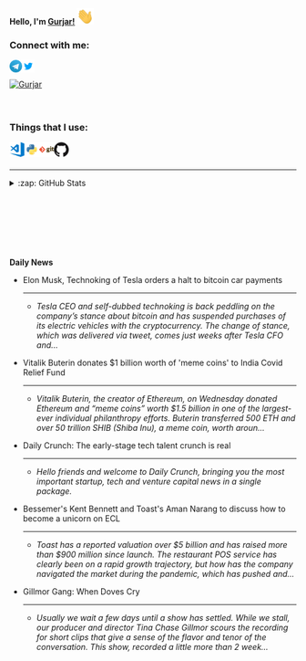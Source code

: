 #### Hello, I'm [Gurjar!](https://GurjarKing.github.io) <img src="https://raw.githubusercontent.com/ABSphreak/ABSphreak/master/gifs/Hi.gif" width="30px"></h2>


### Connect with me:

[<img align="left" alt="Gurjar | Telegram" width="22px" src="https://raw.githubusercontent.com/github/explore/80688e429a7d4ef2fca1e82350fe8e3517d3494d/topics/telegram/telegram.png" />][Telegram]
[<img align="left" alt="Gurjar | Twitter" width="22px" src="https://raw.githubusercontent.com/github/explore/80688e429a7d4ef2fca1e82350fe8e3517d3494d/topics/twitter/twitter.png" />][Twitter]
<br >
<br >
<a href="https://github.com/GurjarKing"><img src="https://komarev.com/ghpvc/?username=GurjarKing" alt="Gurjar" /></a> <br />
<br />
<br />
<!-- <br >

![](https://visitor-badge.glitch.me/badge?page_id=GurjarKing)

<br /> -->

### Things that I use:

[<img align="left" alt="Visual Studio Code" width="26px" src="https://raw.githubusercontent.com/github/explore/80688e429a7d4ef2fca1e82350fe8e3517d3494d/topics/visual-studio-code/visual-studio-code.png" />][VSCode]
[<img align="left" alt="Python" width="26px" src="https://raw.githubusercontent.com/github/explore/80688e429a7d4ef2fca1e82350fe8e3517d3494d/topics/python/python.png" />][Python]
[<img align="left" alt="Git" width="26px" src="https://raw.githubusercontent.com/github/explore/80688e429a7d4ef2fca1e82350fe8e3517d3494d/topics/git/git.png" />][Git]
[<img align="left" alt="GitHub" width="26px" src="https://raw.githubusercontent.com/github/explore/78df643247d429f6cc873026c0622819ad797942/topics/github/github.png" />][Github]

<br />
<br />

---
<details>
  <summary>:zap: GitHub Stats</summary>

<img align="left" alt="Gurjar's Github Stats" src="https://github-readme-stats.vercel.app/api?username=GurjarKing&show_icons=true&hide_border=true&count_private=true&include_all_commit=true&theme=algolia" />

</details>

<!-- ### 🔔 My latest tweet
<a href="https://twitter.com/Gurjar_King43" target="_blank">
	<img src="https://github.com/GurjarKing/GurjarKing/raw/master/tweet.png" width="70%" align="center" alt="Click to view on Twitter" title="My latest tweet, as an image"/>
</a> -->
<br>

<pre>

</pre>

<!-- **Quote of the hour:**

{qoth}

~ {qoth_author}
<pre>

</pre> -->
<br>
<pre>


</pre>
<strong>Daily News</strong>
  
  - Elon Musk, Technoking of Tesla orders a halt to bitcoin car payments
     <hr/>
     
      - *Tesla CEO and self-dubbed technoking is back peddling on the company’s stance about bitcoin and has suspended purchases of its electric vehicles with the cryptocurrency. The change of stance, which was delivered via tweet, comes just weeks after Tesla CFO and…*
     
  - Vitalik Buterin donates $1 billion worth of 'meme coins' to India Covid Relief Fund
      <hr/>
      
      - *Vitalik Buterin, the creator of Ethereum, on Wednesday donated Ethereum and “meme coins” worth $1.5 billion in one of the largest-ever individual philanthropy efforts. Buterin transferred 500 ETH and over 50 trillion SHIB (Shiba Inu), a meme coin, worth aroun…*
      
  - Daily Crunch: The early-stage tech talent crunch is real
      <hr/>
      
      - *Hello friends and welcome to Daily Crunch, bringing you the most important startup, tech and venture capital news in a single package.*
      
  - Bessemer's Kent Bennett and Toast's Aman Narang to discuss how to become a unicorn on ECL
      <hr/>
      
      - *Toast has a reported valuation over $5 billion and has raised more than $900 million since launch. The restaurant POS service has clearly been on a rapid growth trajectory, but how has the company navigated the market during the pandemic, which has pushed and…*
       
  - Gillmor Gang: When Doves Cry
      <hr/>
       
       - *Usually we wait a few days until a show has settled. While we stall, our producer and director Tina Chase Gillmor scours the recording for short clips that give a sense of the flavor and tenor of the conversation. This show, recorded a little more than 2 week…*
      

<br />

[VSCode]: https://code.visualstudio.com/
[Python]: https://www.python.org/
[Git]: https://git-scm.com/
[Github]: https://github.com/
[Telegram]: https://t.me/Gurjar_King/
[Twitter]: https://twitter.com/Gurjar_King43/
